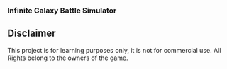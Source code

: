### Infinite Galaxy Battle Simulator

## Disclaimer

This project is for learning purposes only, it is not for commercial use. All Rights belong to the owners of the game.